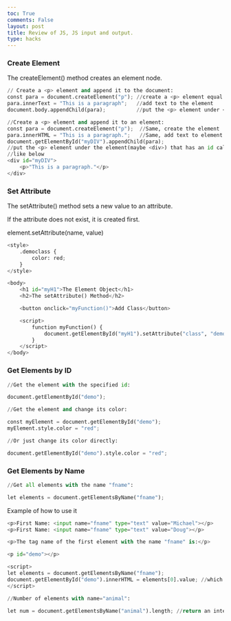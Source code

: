 ```yaml
---
toc: True
comments: False
layout: post
title: Review of JS, JS input and output.
type: hacks
---
```


### Create Element
The createElement() method creates an element node.


```python
// Create a <p> element and append it to the document:
const para = document.createElement("p"); //create a <p> element equal to a object named para
para.innerText = "This is a paragraph";   //add text to the element
document.body.appendChild(para);          //put the <p> element under <body>
```


```python
//Create a <p> element and append it to an element:
const para = document.createElement("p");  //Same, create the element
para.innerHTML = "This is a paragraph.";   //Same, add text to element
document.getElementById("myDIV").appendChild(para);
//put the <p> element under the element(maybe <div>) that has an id called "myDIV"
//like below
<div id="myDIV">
    <p>"This is a paragraph."</p>
</div>
```

### Set Attribute
The setAttribute() method sets a new value to an attribute.

If the attribute does not exist, it is created first.

element.setAttribute(name, value)


```python
<style> 
    .democlass {            
        color: red;
    }
</style>

<body>
    <h1 id="myH1">The Element Object</h1>
    <h2>The setAttribute() Method</h2>

    <button onclick="myFunction()">Add Class</button>

    <script>
        function myFunction() {
            document.getElementById("myH1").setAttribute("class", "democlass");
        }
    </script>
</body>
```

### Get Elements by ID


```python
//Get the element with the specified id:

document.getElementById("demo");
```


```python
//Get the element and change its color:

const myElement = document.getElementById("demo");
myElement.style.color = "red";
```


```python
//Or just change its color directly:

document.getElementById("demo").style.color = "red";
```

### Get Elements by Name


```python
//Get all elements with the name "fname":

let elements = document.getElementsByName("fname");
```

Example of how to use it


```python
<p>First Name: <input name="fname" type="text" value="Michael"></p>
<p>First Name: <input name="fname" type="text" value="Doug"></p>

<p>The tag name of the first element with the name "fname" is:</p>

<p id="demo"></p>

<script>
let elements = document.getElementsByName("fname");
document.getElementById("demo").innerHTML = elements[0].value; //which should return Michael
</script>
```


```python
//Number of elements with name="animal":

let num = document.getElementsByName("animal").length; //return an integer

```

